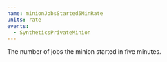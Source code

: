 ```yaml
---
name: minionJobsStarted5MinRate
units: rate
events:
  - SyntheticsPrivateMinion
---
```


The number of jobs the minion started in five minutes.